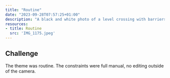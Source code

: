 ```yaml
---
title: "Routine"
date: "2023-09-28T07:57:25+01:00"
description: "A black and white photo of a level crossing with barriers down across the road. A train coming from left to right across the image has just entered the crossing. On the far side of the tracks, brick building line the railway. On the near side, a bike rests against the warning lights."
resources:
- title: Routine
  src: 'IMG_1175.jpeg'
---
```


## Challenge
The theme was routine. The constraints were full manual, no editing outside of the camera.